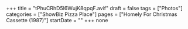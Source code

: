 +++
title = "tPhuCRhD5l6WujK8qpqF.avif"
draft = false
tags = ["Photos"]
categories = ["ShowBiz Pizza Place"]
pages = ["Homely For Christmas Cassette (1987)"]
startDate = ""
+++
none
